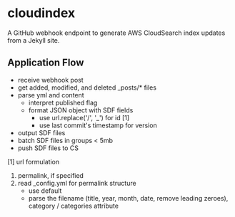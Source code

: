 # cloudindex

A GitHub webhook endpoint to generate AWS CloudSearch index updates from a Jekyll site.

## Application Flow

- receive webhook post
- get added, modified, and deleted _posts/* files
- parse yml and content
    - interpret published flag
    - format JSON object with SDF fields
        - use url.replace('/', '_') for id [1]
        - use last commit's timestamp for version
- output SDF files
- batch SDF files in groups < 5mb
- push SDF files to CS


[1] url formulation

1. permalink, if specified
2. read _config.yml for permalink structure
    - use default
    - parse the filename (title, year, month, date, remove leading zeroes), category / categories attribute
